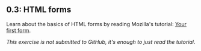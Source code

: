 ## 0.3: HTML forms

Learn about the basics of HTML forms by reading Mozilla's tutorial:
[Your first form](https://developer.mozilla.org/en-US/docs/Learn/HTML/Forms/Your_first_HTML_form).

*This exercise is not submitted to GitHub, it's enough to just read the tutorial*.

